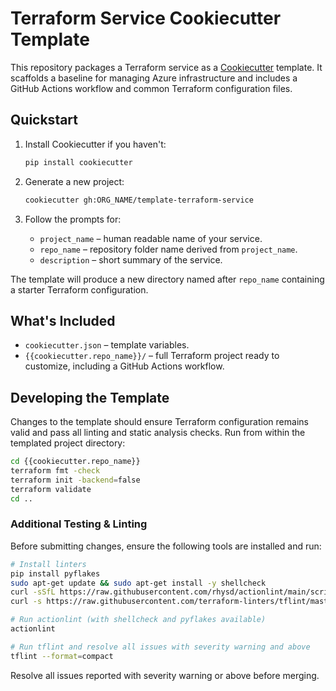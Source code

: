 # Terraform Service Cookiecutter Template

This repository packages a Terraform service as a [Cookiecutter](https://cookiecutter.readthedocs.io/) template. It scaffolds a baseline for managing Azure infrastructure and includes a GitHub Actions workflow and common Terraform configuration files.

## Quickstart

1. Install Cookiecutter if you haven't:

   ```bash
   pip install cookiecutter
   ```

2. Generate a new project:

   ```bash
   cookiecutter gh:ORG_NAME/template-terraform-service
   ```

3. Follow the prompts for:
   - `project_name` – human readable name of your service.
   - `repo_name` – repository folder name derived from `project_name`.
   - `description` – short summary of the service.

The template will produce a new directory named after `repo_name` containing a starter Terraform configuration.

## What's Included

- `cookiecutter.json` – template variables.
- `{{cookiecutter.repo_name}}/` – full Terraform project ready to customize, including a GitHub Actions workflow.

## Developing the Template


Changes to the template should ensure Terraform configuration remains valid and pass all linting and static analysis checks. Run from within the templated project directory:

```bash
cd {{cookiecutter.repo_name}}
terraform fmt -check
terraform init -backend=false
terraform validate
cd ..
```

### Additional Testing & Linting

Before submitting changes, ensure the following tools are installed and run:

```bash
# Install linters
pip install pyflakes
sudo apt-get update && sudo apt-get install -y shellcheck
curl -sSfL https://raw.githubusercontent.com/rhysd/actionlint/main/scripts/download-actionlint.bash | bash
curl -s https://raw.githubusercontent.com/terraform-linters/tflint/master/install_linux.sh | bash

# Run actionlint (with shellcheck and pyflakes available)
actionlint

# Run tflint and resolve all issues with severity warning and above
tflint --format=compact
```

Resolve all issues reported with severity warning or above before merging.
